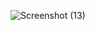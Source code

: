 ![Screenshot (13)](https://github.com/user-attachments/assets/8a453bcb-1889-454b-a852-eb3b7135a9a1)
